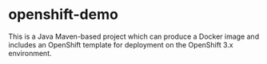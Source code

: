 # openshift-demo
This is a Java Maven-based project which can produce a Docker image and includes an OpenShift template for deployment on
the OpenShift 3.x environment.
